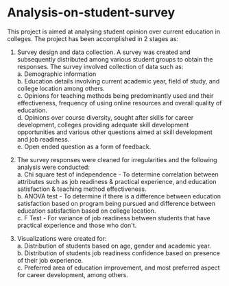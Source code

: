 # Analysis-on-student-survey

This project is aimed at analysing student opinion over current education in colleges.
The project has been accomplished in 2 stages as:
1. Survey design and data collection. A survey was created and subsequently distributed among various student groups to obtain the responses. The survey involved collection of data such as: <br>
  a. Demographic information <br>
  b. Education details involving current academic year, field of study, and college location among others. <br>
  c. Opinions for teaching methods being predominantly used and their effectiveness, frequency of using online resources and overall quality of education. <br>
  d. Opinions over course diversity, sought after skills for career development, colleges providing adequate skill development opportunities and various other questions aimed at skill development and job readiness. <br>
  e. Open ended question as a form of feedback.


2. The survey responses were cleaned for irregularities and the following analysis were conducted: <br>
  a. Chi square test of independence - To determine correlation between attributes such as job readiness & practical experience, and education satisfaction & teaching method effectiveness. <br>
  b. ANOVA test - To determine if there is a difference between education satisfaction based on program being pursued and difference between education satisfaction based on college location. <br>
  c. F Test - For variance of job readiness between students that have practical experience and those who don't.

3. Visualizations were created for: <br>
   a. Distribution of students based on age, gender and academic year. <br> 
   b. Distribution of students job readiness confidence based on presence of their job experience.<br>
   c. Preferred area of education improvement, and most preferred aspect for career development, among others.
